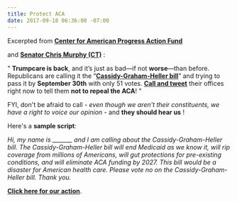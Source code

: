 ```yaml
---
title: Protect ACA
date: 2017-09-18 06:36:00 -07:00
---
```


Excerpted from [**Center for American Progress Action Fund**](https://www.americanprogressaction.org/) 

and [**Senator Chris Murphy (CT)**](https://www.murphy.senate.gov/contact) :

"   **Trumpcare is back**, and it’s just as bad—if not **worse**—than before. Republicans are calling it the “[**Cassidy-Graham-Heller bill**](http://www.politico.com/story/2017/09/17/obamacare-senate-republicans-repeal-242821)” and trying to pass it by **September 30th** with only 51 votes. [**Call and tweet**](https://trumpcaretoolkit.org/) their offices right now to tell them **not to repeal the ACA**!   "

FYI, don't be afraid to call - *even though we aren't their constituents, we have a right to voice our opinion* - and **they should hear us** !

Here's a **sample script**:

*Hi, my name is _______ and I am calling about the Cassidy-Graham-Heller bill.  The Cassidy-Graham-Heller bill will end Medicaid as we know it, will rip coverage from millions of Americans, will gut protections for pre-existing conditions, and will eliminate ACA funding by 2027.  This bill would be a disaster for American health care.  Please vote no on the Cassidy-Graham-Heller bill.  Thank you.*


[**Click here for our action**](https://trumpcaretoolkit.org/). 
